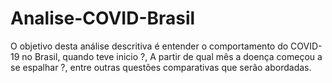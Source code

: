 # Analise-COVID-Brasil
O objetivo desta análise descritiva é entender o comportamento do COVID-19 no Brasil, quando teve inicio ?, A partir de qual mês a doença começou a se espalhar ?, entre outras questões comparativas que serão abordadas.
